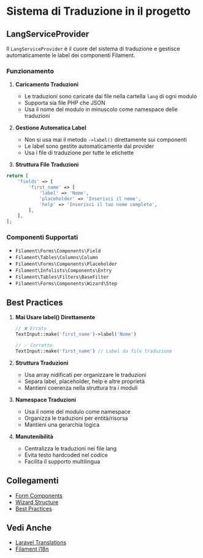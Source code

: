# Sistema di Traduzione in il progetto

## LangServiceProvider

Il `LangServiceProvider` è il cuore del sistema di traduzione e gestisce automaticamente le label dei componenti Filament.

### Funzionamento

1. **Caricamento Traduzioni**
   - Le traduzioni sono caricate dai file nella cartella `lang` di ogni modulo
   - Supporta sia file PHP che JSON
   - Usa il nome del modulo in minuscolo come namespace delle traduzioni

2. **Gestione Automatica Label**
   - Non si usa mai il metodo `->label()` direttamente sui componenti
   - Le label sono gestite automaticamente dal provider
   - Usa i file di traduzione per tutte le etichette

3. **Struttura File Traduzioni**
```php
return [
    'fields' => [
        'first_name' => [
            'label' => 'Nome',
            'placeholder' => 'Inserisci il nome',
            'help' => 'Inserisci il tuo nome completo',
        ],
    ],
];
```

### Componenti Supportati

- `Filament\Forms\Components\Field`
- `Filament\Tables\Columns\Column`
- `Filament\Forms\Components\Placeholder`
- `Filament\Infolists\Components\Entry`
- `Filament\Tables\Filters\BaseFilter`
- `Filament\Forms\Components\Wizard\Step`

## Best Practices

1. **Mai Usare label() Direttamente**
   ```php
   // ❌ Errato
   TextInput::make('first_name')->label('Nome')
   
   // ✅ Corretto
   TextInput::make('first_name') // Label da file traduzione
   ```

2. **Struttura Traduzioni**
   - Usa array nidificati per organizzare le traduzioni
   - Separa label, placeholder, help e altre proprietà
   - Mantieni coerenza nella struttura tra i moduli

3. **Namespace Traduzioni**
   - Usa il nome del modulo come namespace
   - Organizza le traduzioni per entità/risorsa
   - Mantieni una gerarchia logica

4. **Manutenibilità**
   - Centralizza le traduzioni nei file lang
   - Evita testo hardcoded nel codice
   - Facilita il supporto multilingua

## Collegamenti
- [Form Components](../Patient/docs/filament-form-components.md)
- [Wizard Structure](../Patient/docs/filament-wizard-structure.md)
- [Best Practices](../Xot/docs/filament-best-practices.md)

## Vedi Anche
- [Laravel Translations](https://laravel.com/docs/localization)
- [Filament i18n](https://filamentphp.com/docs/internationalization) 